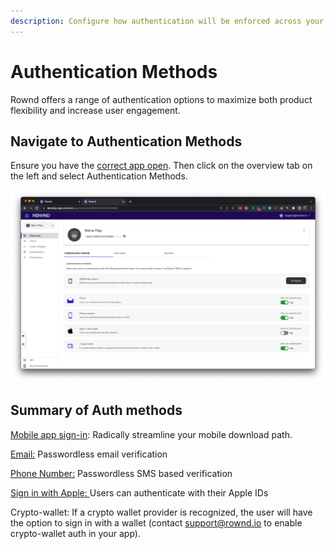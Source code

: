 ```yaml
---
description: Configure how authentication will be enforced across your apps
---
```


# Authentication Methods

Rownd offers a range of authentication options to maximize both product flexibility and increase user engagement. &#x20;

## Navigate to Authentication Methods

Ensure you have the [correct app open](../applications.md). Then click on the overview tab on the left and select Authentication Methods.

![Finding authentication methods is easy; just click on Overview on the left and select Authentication Methods.](<../../../.gitbook/assets/Screen Shot 2022-08-10 at 12.22.00 PM.png>)

## Summary of Auth methods

[Mobile app sign-in](./#mobile-app-sign-in): Radically streamline your mobile download path.

[Email:](email-sign-in.md) Passwordless email verification

[Phone Number:](phone-sign-in.md) Passwordless SMS based verification

[Sign in with Apple: ](apple-id-sign-in.md)Users can authenticate with their Apple IDs

Crypto-wallet: If a crypto wallet provider is recognized, the user will have the option to sign in with a wallet (contact support@rownd.io to enable crypto-wallet auth in your app).


